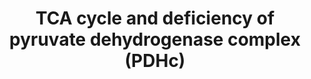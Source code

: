 ---
annotations:
- type: Pathway Ontology
  value: pyruvate decarboxylase deficiency pathway
- type: Pathway Ontology
  value: disease pathway
- type: Pathway Ontology
  value: citric acid cycle pathway
authors:
- Mkutmon
- MaintBot
- MirellaKalafati
- Eweitz
description: ''
last-edited: 2021-05-21
organisms:
- Bos taurus
redirect_from:
- /index.php/Pathway:WP3149
- /instance/WP3149
schema-jsonld:
- '@context': https://schema.org/
  '@id': https://wikipathways.github.io/pathways/WP3149.html
  '@type': Dataset
  creator:
    '@type': Organization
    name: WikiPathways
  description: ''
  keywords:
  - S-Succinyl-
  - Glycolysis
  - Phosphoenol-
  - ThPP
  - Oxalosuccinate
  - Acetyl-CoA
  - DLST
  - MDH1
  - Succinoyl-CoA
  - PDHA1
  - SDHA
  - OGDH
  - PC
  - ACLY
  - Isocitrate
  - Dihydro-
  - SUCLG2
  - S-Acetyldihydro-
  - hydroxypropyl-ThPP
  - Succinate
  - Fumarate
  - CS
  - Oxaloacetate
  - FH
  - IDH1
  - PCK1
  - lipoamide-E
  - Lipoamide-E
  - (S)-Malate
  - DLD
  - IDH3A
  - dihydrolipoamide-E
  - 3-carboxy-1-
  - ACO1
  - 2-Oxo-glutarate
  - Citrate
  - DLAT
  - Pyruvate
  - 2-Hydroxy-ethyl-
  - pyruvate
  license: CC0
  name: TCA cycle and deficiency of pyruvate dehydrogenase complex (PDHc)
seo: CreativeWork
title: TCA cycle and deficiency of pyruvate dehydrogenase complex (PDHc)
wpid: WP3149
---